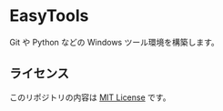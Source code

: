 ﻿# EasyTools

Git や Python などの Windows ツール環境を構築します。

## ライセンス

このリポジトリの内容は [MIT License](./LICENSE.txt) です。

